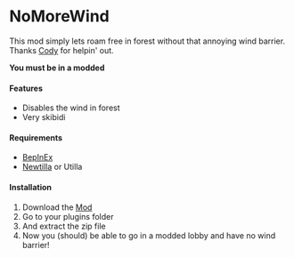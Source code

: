 # **NoMoreWind**
This mod simply lets roam free in forest without that annoying wind barrier.
Thanks [Cody](<https://github.com/ArtificialGorillas>) for helpin' out.

**You must be in a modded**

#### **Features**
- Disables the wind in forest
- Very skibidi

#### **Requirements**
 - [BepInEx](<https://github.com/BepInEx/BepInEx/releases/latest>)
 - [Newtilla](<https://github.com/Loafiat/Newtilla/releases/latest>) or Utilla


#### **Installation**
1. Download the [Mod](https://github.com/defaultuser0-nerd/NoMoreWind/releases/latest)
2. Go to your plugins folder
3. And extract the zip file
4. Now you (should) be able to go in a modded lobby and have no wind barrier!
